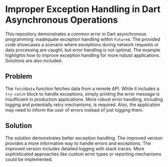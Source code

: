 # Improper Exception Handling in Dart Asynchronous Operations

This repository demonstrates a common error in Dart asynchronous programming: inadequate exception handling within `Future`s. The provided code showcases a scenario where exceptions during network requests or data processing are caught, but error handling is not optimal. The example highlights how to improve exception handling for more robust applications. Solutions are also included.

## Problem

The `fetchData` function fetches data from a remote API.  While it includes a `try-catch` block to handle exceptions, simply printing the error message is insufficient in production applications.  More robust error handling, including logging and potentially retry mechanisms, is required.  Also, the application may need to inform the user of errors instead of just logging them.

## Solution

The solution demonstrates better exception handling. The improved version provides a more informative way to handle errors and exceptions.  The improved version includes detailed logging with stack traces.  More sophisticated approaches like custom error types or reporting mechanisms could be implemented.
